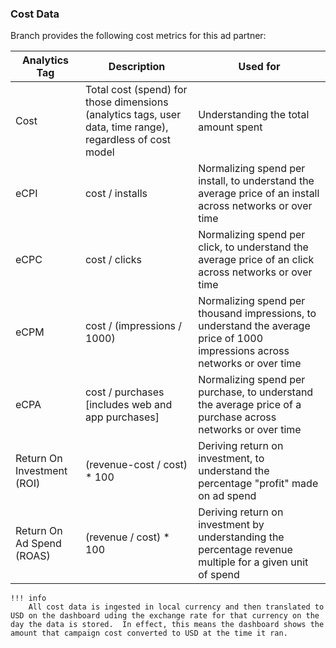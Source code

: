 ### Cost Data

Branch provides the following cost metrics for this ad partner:

Analytics Tag | Description | Used for
--- | --- | ---
Cost| Total cost (spend) for those dimensions (analytics tags, user data, time range), regardless of cost model | Understanding the total amount spent
eCPI | cost / installs | Normalizing spend per install, to understand the average price of an install across networks or over time
eCPC | cost / clicks | Normalizing spend per click, to understand the average price of an click across networks or over time
eCPM | cost / (impressions / 1000) | Normalizing spend per thousand impressions, to understand the average price of 1000 impressions across networks or over time
eCPA | cost / purchases [includes web and app purchases] | Normalizing spend per purchase, to understand the average price of a purchase across networks or over time
Return On Investment (ROI) | (revenue-cost / cost) * 100 | Deriving return on investment, to understand the percentage "profit" made on ad spend
Return On Ad Spend (ROAS) | (revenue / cost) * 100 | Deriving return on investment by understanding the percentage revenue multiple for a given unit of spend

    !!! info
        All cost data is ingested in local currency and then translated to USD on the dashboard uding the exchange rate for that currency on the day the data is stored.  In effect, this means the dashboard shows the amount that campaign cost converted to USD at the time it ran.
